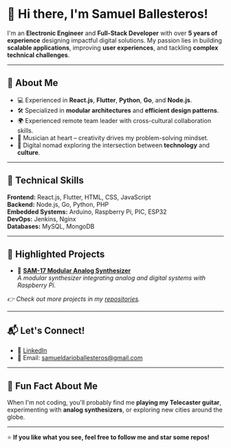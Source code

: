 # 👋 Hi there, I'm **Samuel Ballesteros**!  

I'm an **Electronic Engineer** and **Full-Stack Developer** with over **5 years of experience** designing impactful digital solutions. My passion lies in building **scalable applications**, improving **user experiences**, and tackling **complex technical challenges**.

---

## 🚀 **About Me**
- 💻 Experienced in **React.js**, **Flutter**, **Python**, **Go**, and **Node.js**.  
- 🛠️ Specialized in **modular architectures** and **efficient design patterns**.  
- 🌍 Experienced remote team leader with cross-cultural collaboration skills.  
- 🎵 Musician at heart – creativity drives my problem-solving mindset.  
- 🧭 Digital nomad exploring the intersection between **technology** and **culture**.

---

## 🧠 **Technical Skills**
**Frontend:** React.js, Flutter, HTML, CSS, JavaScript  
**Backend:** Node.js, Go, Python, PHP  
**Embedded Systems:** Arduino, Raspberry Pi, PIC, ESP32  
**DevOps:** Jenkins, Nginx  
**Databases:** MySQL, MongoDB  

---

## 🌟 **Highlighted Projects**
- 🎯 **[SAM-17 Modular Analog Synthesizer]([https://www.academia.edu/74667554/Sintetizador_Analógico_Modular])**  
   *A modular synthesizer integrating analog and digital systems with Raspberry Pi.*  

*👉 Check out more projects in my [repositories](https://github.com/sssamuelll?tab=repositories).*

---

## 📬 **Let's Connect!**
- 💼 [LinkedIn](https://www.linkedin.com/in/samueldarioballesteros)
- 📧 Email: [samueldarioballesteros@gmail.com](mailto:samueldarioballesteros@gmail.com)

---

## 🎵 **Fun Fact About Me**
When I'm not coding, you'll probably find me **playing my Telecaster guitar**, experimenting with **analog synthesizers**, or exploring new cities around the globe.  

---

⭐ **If you like what you see, feel free to follow me and star some repos!**  
